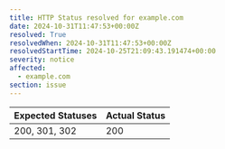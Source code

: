 ```yaml
---
title: HTTP Status resolved for example.com
date: 2024-10-31T11:47:53+00:00Z
resolved: True
resolvedWhen: 2024-10-31T11:47:53+00:00Z
resolvedStartTime: 2024-10-25T21:09:43.191474+00:00
severity: notice
affected:
  - example.com
section: issue
---
```


| Expected Statuses | Actual Status  |
|-------------------|----------------|
| 200, 301, 302 | 200 |

